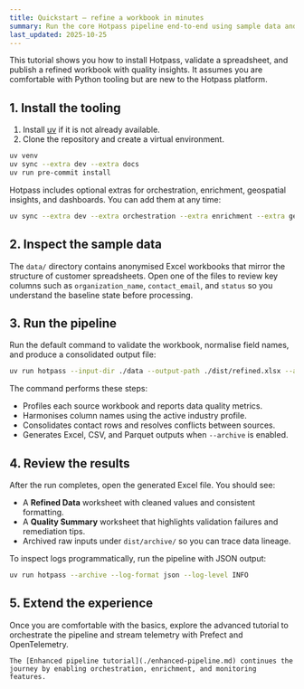 ```yaml
---
title: Quickstart — refine a workbook in minutes
summary: Run the core Hotpass pipeline end-to-end using sample data and explore the generated outputs.
last_updated: 2025-10-25
---
```


This tutorial shows you how to install Hotpass, validate a spreadsheet, and publish a refined workbook with quality insights. It assumes you are comfortable with Python tooling but are new to the Hotpass platform.

## 1. Install the tooling

1. Install [uv](https://docs.astral.sh/uv/getting-started/installation/) if it is not already available.
2. Clone the repository and create a virtual environment.

```bash
uv venv
uv sync --extra dev --extra docs
uv run pre-commit install
```

Hotpass includes optional extras for orchestration, enrichment, geospatial insights, and dashboards. You can add them at any time:

```bash
uv sync --extra dev --extra orchestration --extra enrichment --extra geospatial --extra dashboards
```

## 2. Inspect the sample data

The `data/` directory contains anonymised Excel workbooks that mirror the structure of customer spreadsheets. Open one of the files to review key columns such as `organization_name`, `contact_email`, and `status` so you understand the baseline state before processing.

## 3. Run the pipeline

Run the default command to validate the workbook, normalise field names, and produce a consolidated output file:

```bash
uv run hotpass --input-dir ./data --output-path ./dist/refined.xlsx --archive
```

The command performs these steps:

- Profiles each source workbook and reports data quality metrics.
- Harmonises column names using the active industry profile.
- Consolidates contact rows and resolves conflicts between sources.
- Generates Excel, CSV, and Parquet outputs when `--archive` is enabled.

## 4. Review the results

After the run completes, open the generated Excel file. You should see:

- A **Refined Data** worksheet with cleaned values and consistent formatting.
- A **Quality Summary** worksheet that highlights validation failures and remediation tips.
- Archived raw inputs under `dist/archive/` so you can trace data lineage.

To inspect logs programmatically, run the pipeline with JSON output:

```bash
uv run hotpass --archive --log-format json --log-level INFO
```

## 5. Extend the experience

Once you are comfortable with the basics, explore the advanced tutorial to orchestrate the pipeline and stream telemetry with Prefect and OpenTelemetry.

```{seealso}
The [Enhanced pipeline tutorial](./enhanced-pipeline.md) continues the journey by enabling orchestration, enrichment, and monitoring features.
```
